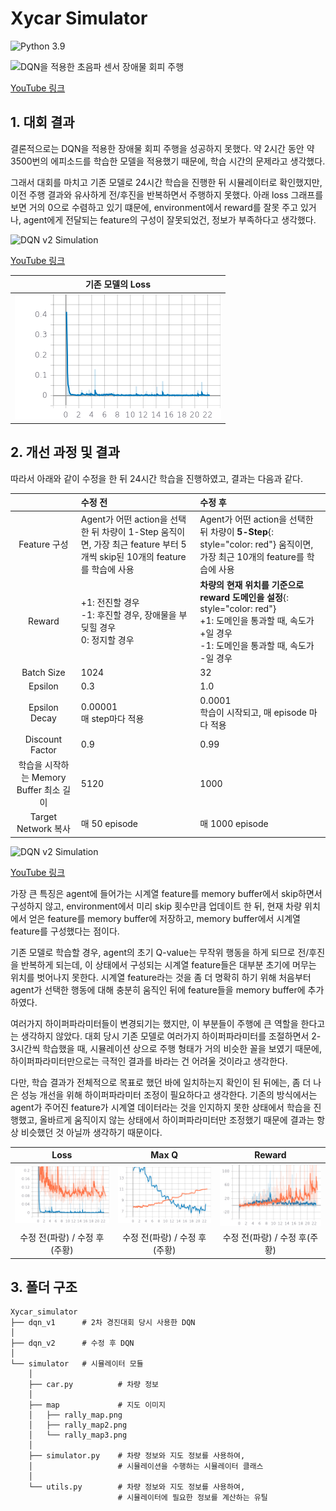 # Xycar Simulator


![Python 3.9](https://img.shields.io/badge/Python-3.9-blue?logo=Python)

![DQN을 적용한 초음파 센서 장애물 회피 주행](/assets/xycar_simulator/dqn.gif)

[YouTube 링크](https://youtu.be/GPqNeLPR5EA)


## 1. 대회 결과
결론적으로는 DQN을 적용한 장애물 회피 주행을 성공하지 못했다. 약 2시간 동안 약3500번의 에피소드를 학습한 모델을 적용했기 때문에, 학습 시간의 문제라고 생각했다.

그래서 대회를 마치고 기존 모델로 24시간 학습을 진행한 뒤 시뮬레이터로 확인했지만, 이전 주행 결과와 유사하게 전/후진을 반복하면서 주행하지 못했다. 아래 loss 그래프를 보면 거의 0으로 수렴하고 있기 떄문에, environment에서 reward를 잘못 주고 있거나, agent에게 전달되는 feature의 구성이 잘못되었건, 정보가 부족하다고 생각했다.

![DQN v2 Simulation](/assets/xycar_simulator/dqn_simulation_v1.gif)


[YouTube 링크](https://youtu.be/y8u4eq6At2Q)

| 기존 모델의 Loss |
|:-:|
| ![DQN v1 Loss](/assets/xycar_simulator/dqn_loss_v1.png) |



## 2. 개선 과정 및 결과
따라서 아래와 같이 수정을 한 뒤 24시간 학습을 진행하였고, 결과는 다음과 같다.

| | 수정 전 | 수정 후 |
|:-:|:-|:-|
| Feature 구성 | Agent가 어떤 action을 선택한 뒤 차량이 1-Step 움직이면, 가장 최근 feature 부터 5개씩 skip된 10개의 feature를 학습에 사용 | Agent가 어떤 action을 선택한 뒤 차량이 **5-Step**{: style="color: red"} 움직이면, 가장 최근 10개의 feature를 학습에 사용 |
| Reward | +1: 전진할 경우 <br> -1: 후진할 경우, 장애물을 부딪힐 경우 <br> 0: 정지할 경우 | **차량의 현재 위치를 기준으로 reward 도메인을 설정**{: style="color: red"} <br> +1: 도메인을 통과할 때, 속도가 +일 경우 <br> -1: 도메인을 통과할 때, 속도가 -일 경우 |
| Batch Size | 1024 | 32 |
| Epsilon | 0.3 | 1.0 |
| Epsilon Decay | 0.00001 <br> 매 step마다 적용 | 0.0001 <br> 학습이 시작되고, 매 episode 마다 적용 |
| Discount Factor | 0.9 | 0.99 |
| 학습을 시작하는 Memory Buffer 최소 길이 | 5120 | 1000 |
| Target Network 복사 | 매 50 episode | 매 1000 episode |

![DQN v2 Simulation](/assets/xycar_simulator/dqn_simulation_v2.gif)

[YouTube 링크](https://youtu.be/jhu-p38IB2k)

가장 큰 특징은 agent에 들어가는 시계열 feature를 memory buffer에서 skip하면서 구성하지 않고, environment에서 미리 skip 횟수만큼 업데이트 한 뒤, 현재 차량 위치에서 얻은 feature를 memory buffer에 저장하고, memory buffer에서 시계열 feature를 구성했다는 점이다.

기존 모델로 학습할 경우, agent의 초기 Q-value는 무작위 행동을 하게 되므로 전/후진을 반복하게 되는데, 이 상태에서 구성되는 시계열 feature들은 대부분 초기에 머무는 위치를 벗어나지 못한다. 시계열 feature라는 것을 좀 더 명확히 하기 위해 처음부터 agent가 선택한 행동에 대해 충분히 움직인 뒤에 feature들을 memory buffer에 추가하였다.

여러가지 하이퍼파라미터들이 변경되기는 했지만, 이 부분들이 주행에 큰 역할을 한다고는 생각하지 않았다. 대회 당시 기존 모델로 여러가지 하이퍼파라미터를 조절하면서 2-3시간씩 학습했을 때, 시뮬레이션 상으로 주행 형태가 거의 비슷한 꼴을 보였기 때문에, 하이퍼파라미터만으로는 극적인 결과를 바라는 건 어려울 것이라고 생각한다.

다만, 학습 결과가 전체적으로 목표로 했던 바에 일치하는지 확인이 된 뒤에는, 좀 더 나은 성능 개선을 위해 하이퍼파라미터 조정이 필요하다고 생각한다. 기존의 방식에서는 agent가 주어진 feature가 시계열 데이터라는 것을 인지하지 못한 상태에서 학습을 진행했고, 올바르게 움직이지 않는 상태에서 하이퍼파라미터만 조정했기 때문에 결과는 항상 비슷했던 것 아닐까 생각하기 때문이다.

| Loss | Max Q | Reward |
|:-:|:-:|:-:|
| ![DQN Loss](/assets/xycar_simulator/dqn_loss.png) | ![DQN Max Q](/assets/xycar_simulator/dqn_max_q.png) | ![DQN Reward](/assets/xycar_simulator/dqn_reward.png) |
| 수정 전(파랑) / 수정 후(주황) | 수정 전(파랑) / 수정 후(주황) | 수정 전(파랑) / 수정 후(주황) |



## 3. 폴더 구조

```text
Xycar_simulator
├── dqn_v1      # 2차 경진대회 당시 사용한 DQN
│
├── dqn_v2      # 수정 후 DQN
│
└── simulator   # 시뮬레이터 모듈
    │   
    ├── car.py          # 차량 정보
    │
    ├── map             # 지도 이미지
    │   ├── rally_map.png
    │   ├── rally_map2.png
    │   └── rally_map3.png
    │
    ├── simulator.py    # 차량 정보와 지도 정보를 사용하여,
    │                   # 시뮬레이션을 수행하는 시뮬레이터 클래스
    │
    └── utils.py        # 차량 정보와 지도 정보를 사용하여,
                        # 시뮬레이터에 필요한 정보를 계산하는 유틸
```
